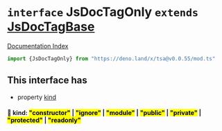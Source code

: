 # `interface` JsDocTagOnly `extends` [JsDocTagBase](../interface.JsDocTagBase/README.md)

[Documentation Index](../README.md)

```ts
import {JsDocTagOnly} from "https://deno.land/x/tsa@v0.0.55/mod.ts"
```

## This interface has

- property [kind](#-kind-constructor--ignore--module--public--private--protected--readonly)


#### 📄 kind: <mark>"constructor"</mark> | <mark>"ignore"</mark> | <mark>"module"</mark> | <mark>"public"</mark> | <mark>"private"</mark> | <mark>"protected"</mark> | <mark>"readonly"</mark>



